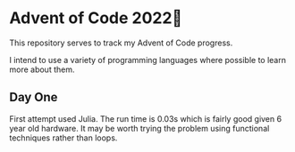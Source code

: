 # Advent of Code 2022🌲
This repository serves to track my Advent of Code progress.

I intend to use a variety of programming languages where possible to learn more about them.

## Day One
First attempt used Julia. The run time is 0.03s which is fairly good given 6 year old hardware. It may be worth trying the problem using functional techniques rather than loops.
